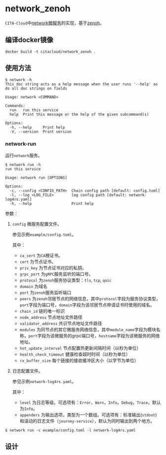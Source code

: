 # network_zenoh

`CITA-Cloud`中[network微服务](https://github.com/cita-cloud/cita_cloud_proto/blob/master/protos/network.proto)的实现，基于[zenoh](https://crates.io/crates/zenoh)。

## 编译docker镜像
```
docker build -t citacloud/network_zenoh .
```

## 使用方法

```
$ network -h
This doc string acts as a help message when the user runs '--help' as do all doc strings on fields

Usage: network <COMMAND>

Commands:
  run   run this service
  help  Print this message or the help of the given subcommand(s)

Options:
  -h, --help     Print help
  -V, --version  Print version

```

### network-run

运行`network`服务。

```
$ network run -h
run this service

Usage: network run [OPTIONS]

Options:
  -c, --config <CONFIG_PATH>  Chain config path [default: config.toml]
  -l, --log <LOG_FILE>        log config path [default: network-log4rs.yaml]
  -h, --help                  Print help

```

参数：
1. `config` 微服务配置文件。

    参见示例`example/config.toml`。

    其中：
    * `ca_cert` 为`CA`根证书。
    * `cert` 为节点证书。
    * `priv_key` 为节点证书对应的私钥。
    * `grpc_port` 为`gRPC`服务监听的端口号。
    * `protocol` 为`zenoh`服务协议类型：`tls`, `tcp`, `quic`
    * `domain` 为域名
    * `port` 为`zenoh`服务监听端口
    * `peers` 为`zenoh`邻居节点的网络信息，其中`protocol`字段为服务协议类型，`port`字段为端口号，`domain`字段为该邻居节点申请证书时使用的域名。
    * `chain_id` 链的唯一标识
    * `node_address` 节点地址文件路径
    * `validator_address` 共识节点地址文件路径
    * `modules` 为同节点的其它微服务网络信息，其中`module_name`字段为模块名称，`port`字段为该微服务的grpc端口号，`hostname`字段为该微服务的网络地址。
    * `hot_update_interval` 节点配置热更新间隔时间（以秒为单位）
    * `health_check_timeout` 健康检查超时时间（以秒为单位）
    * `rx_buffer_size` 每个链接的接收缓冲区大小（以字节为单位）

2. 日志配置文件。

    参见示例`network-log4rs.yaml`。

    其中：

    * `level` 为日志等级。可选项有：`Error`，`Warn`，`Info`，`Debug`，`Trace`，默认为`Info`。
    * `appenders` 为输出选项，类型为一个数组。可选项有：标准输出(`stdout`)和滚动的日志文件（`journey-service`），默认为同时输出到两个地方。


```
$ network run -c example/config.toml -l network-log4rs.yaml
```

## 设计

